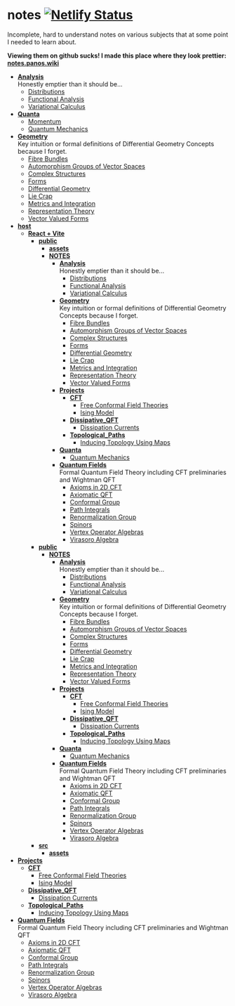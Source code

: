 # notes [![Netlify Status](https://api.netlify.com/api/v1/badges/24359523-fa1d-4e76-9011-e5741d566484/deploy-status)](https://app.netlify.com/sites/panotes/deploys)
Incomplete, hard to understand notes on various subjects that at some point I needed to learn about.

**Viewing them on github sucks! I made this place where they look prettier: [notes.panos.wiki](http://notes.panos.wiki)**


<!-- tree generated by markdown-notes-tree starts here -->

- [**Analysis**](Analysis)  
    Honestly emptier than it should be...
    - [Distributions](Analysis/Distributions.md)
    - [Functional Analysis](Analysis/Functional_Analysis.md)
    - [Variational Calculus](Analysis/Variational_Calculus.md)
- [**Quanta**](Classical_Physics)
    - [Momentum](Classical_Physics/Momentum.md)
    - [Quantum Mechanics](Classical_Physics/Quantum_Entry.md)
- [**Geometry**](Geometry)  
    Key intuition or formal definitions of Differential Geometry Concepts because I forget.
    - [Fibre Bundles](Geometry/Bundles.md)
    - [Automorphism Groups of Vector Spaces](Geometry/Common_Vector_Space_Groups.md)
    - [Complex Structures](Geometry/Complex_Structures.md)
    - [Forms](Geometry/Forms.md)
    - [Differential Geometry](Geometry/Geometry.md)
    - [Lie Crap](Geometry/Lie_Crap.md)
    - [Metrics and Integration](Geometry/Metrics.md)
    - [Representation Theory](Geometry/Representations.md)
    - [Vector Valued Forms](Geometry/Vector_Valued_Forms.md)
- [**host**](host)
    - [**React + Vite**](host/notebook)
        - [**public**](host/notebook/dist)
            - [**assets**](host/notebook/dist/assets)
            - [**NOTES**](host/notebook/dist/NOTES)
                - [**Analysis**](host/notebook/dist/NOTES/Analysis)  
                    Honestly emptier than it should be...
                    - [Distributions](host/notebook/dist/NOTES/Analysis/Distributions.md)
                    - [Functional Analysis](host/notebook/dist/NOTES/Analysis/Functional_Analysis.md)
                    - [Variational Calculus](host/notebook/dist/NOTES/Analysis/Variational_Calculus.md)
                - [**Geometry**](host/notebook/dist/NOTES/Geometry)  
                    Key intuition or formal definitions of Differential Geometry Concepts because I forget.
                    - [Fibre Bundles](host/notebook/dist/NOTES/Geometry/Bundles.md)
                    - [Automorphism Groups of Vector Spaces](host/notebook/dist/NOTES/Geometry/Common_Vector_Space_Groups.md)
                    - [Complex Structures](host/notebook/dist/NOTES/Geometry/Complex_Structures.md)
                    - [Forms](host/notebook/dist/NOTES/Geometry/Forms.md)
                    - [Differential Geometry](host/notebook/dist/NOTES/Geometry/Geometry.md)
                    - [Lie Crap](host/notebook/dist/NOTES/Geometry/Lie_Crap.md)
                    - [Metrics and Integration](host/notebook/dist/NOTES/Geometry/Metrics.md)
                    - [Representation Theory](host/notebook/dist/NOTES/Geometry/Representations.md)
                    - [Vector Valued Forms](host/notebook/dist/NOTES/Geometry/Vector_Valued_Forms.md)
                - [**Projects**](host/notebook/dist/NOTES/Projects)
                    - [**CFT**](host/notebook/dist/NOTES/Projects/CFT)
                        - [Free Conformal Field Theories](host/notebook/dist/NOTES/Projects/CFT/Free_Fields.md)
                        - [Ising Model](host/notebook/dist/NOTES/Projects/CFT/Ising_Model.md)
                    - [**Dissipative_QFT**](host/notebook/dist/NOTES/Projects/Dissipative_QFT)
                        - [Dissipation Currents](host/notebook/dist/NOTES/Projects/Dissipative_QFT/Dissipation_Currents.md)
                    - [**Topological_Paths**](host/notebook/dist/NOTES/Projects/Topological_Paths)
                        - [Inducing Topology Using Maps](host/notebook/dist/NOTES/Projects/Topological_Paths/Inducing_Topology.md)
                - [**Quanta**](host/notebook/dist/NOTES/Quanta)
                    - [Quantum Mechanics](host/notebook/dist/NOTES/Quanta/Start_Here.md)
                - [**Quantum Fields**](host/notebook/dist/NOTES/Quantum_Fields)  
                    Formal Quantum Field Theory including CFT preliminaries and Wightman QFT
                    - [Axioms in 2D CFT](host/notebook/dist/NOTES/Quantum_Fields/2D_CFT_Axioms.md)
                    - [Axiomatic QFT](host/notebook/dist/NOTES/Quantum_Fields/Axiomatic_QFT.md)
                    - [Conformal Group](host/notebook/dist/NOTES/Quantum_Fields/Conformal_Group.md)
                    - [Path Integrals](host/notebook/dist/NOTES/Quantum_Fields/Path_Integrals.md)
                    - [Renormalization Group](host/notebook/dist/NOTES/Quantum_Fields/Renormalization_Group.md)
                    - [Spinors](host/notebook/dist/NOTES/Quantum_Fields/Spinors.md)
                    - [Vertex Operator Algebras](host/notebook/dist/NOTES/Quantum_Fields/Vertex_Operator_Algebras.md)
                    - [Virasoro Algebra](host/notebook/dist/NOTES/Quantum_Fields/Virasoro_Algebra.md)
        - [**public**](host/notebook/public)
            - [**NOTES**](host/notebook/public/NOTES)
                - [**Analysis**](host/notebook/public/NOTES/Analysis)  
                    Honestly emptier than it should be...
                    - [Distributions](host/notebook/public/NOTES/Analysis/Distributions.md)
                    - [Functional Analysis](host/notebook/public/NOTES/Analysis/Functional_Analysis.md)
                    - [Variational Calculus](host/notebook/public/NOTES/Analysis/Variational_Calculus.md)
                - [**Geometry**](host/notebook/public/NOTES/Geometry)  
                    Key intuition or formal definitions of Differential Geometry Concepts because I forget.
                    - [Fibre Bundles](host/notebook/public/NOTES/Geometry/Bundles.md)
                    - [Automorphism Groups of Vector Spaces](host/notebook/public/NOTES/Geometry/Common_Vector_Space_Groups.md)
                    - [Complex Structures](host/notebook/public/NOTES/Geometry/Complex_Structures.md)
                    - [Forms](host/notebook/public/NOTES/Geometry/Forms.md)
                    - [Differential Geometry](host/notebook/public/NOTES/Geometry/Geometry.md)
                    - [Lie Crap](host/notebook/public/NOTES/Geometry/Lie_Crap.md)
                    - [Metrics and Integration](host/notebook/public/NOTES/Geometry/Metrics.md)
                    - [Representation Theory](host/notebook/public/NOTES/Geometry/Representations.md)
                    - [Vector Valued Forms](host/notebook/public/NOTES/Geometry/Vector_Valued_Forms.md)
                - [**Projects**](host/notebook/public/NOTES/Projects)
                    - [**CFT**](host/notebook/public/NOTES/Projects/CFT)
                        - [Free Conformal Field Theories](host/notebook/public/NOTES/Projects/CFT/Free_Fields.md)
                        - [Ising Model](host/notebook/public/NOTES/Projects/CFT/Ising_Model.md)
                    - [**Dissipative_QFT**](host/notebook/public/NOTES/Projects/Dissipative_QFT)
                        - [Dissipation Currents](host/notebook/public/NOTES/Projects/Dissipative_QFT/Dissipation_Currents.md)
                    - [**Topological_Paths**](host/notebook/public/NOTES/Projects/Topological_Paths)
                        - [Inducing Topology Using Maps](host/notebook/public/NOTES/Projects/Topological_Paths/Inducing_Topology.md)
                - [**Quanta**](host/notebook/public/NOTES/Quanta)
                    - [Quantum Mechanics](host/notebook/public/NOTES/Quanta/Start_Here.md)
                - [**Quantum Fields**](host/notebook/public/NOTES/Quantum_Fields)  
                    Formal Quantum Field Theory including CFT preliminaries and Wightman QFT
                    - [Axioms in 2D CFT](host/notebook/public/NOTES/Quantum_Fields/2D_CFT_Axioms.md)
                    - [Axiomatic QFT](host/notebook/public/NOTES/Quantum_Fields/Axiomatic_QFT.md)
                    - [Conformal Group](host/notebook/public/NOTES/Quantum_Fields/Conformal_Group.md)
                    - [Path Integrals](host/notebook/public/NOTES/Quantum_Fields/Path_Integrals.md)
                    - [Renormalization Group](host/notebook/public/NOTES/Quantum_Fields/Renormalization_Group.md)
                    - [Spinors](host/notebook/public/NOTES/Quantum_Fields/Spinors.md)
                    - [Vertex Operator Algebras](host/notebook/public/NOTES/Quantum_Fields/Vertex_Operator_Algebras.md)
                    - [Virasoro Algebra](host/notebook/public/NOTES/Quantum_Fields/Virasoro_Algebra.md)
        - [**src**](host/notebook/src)
            - [**assets**](host/notebook/src/assets)
- [**Projects**](Projects)
    - [**CFT**](Projects/CFT)
        - [Free Conformal Field Theories](Projects/CFT/Free_Fields.md)
        - [Ising Model](Projects/CFT/Ising_Model.md)
    - [**Dissipative_QFT**](Projects/Dissipative_QFT)
        - [Dissipation Currents](Projects/Dissipative_QFT/Dissipation_Currents.md)
    - [**Topological_Paths**](Projects/Topological_Paths)
        - [Inducing Topology Using Maps](Projects/Topological_Paths/Inducing_Topology.md)
- [**Quantum Fields**](Quantum_Fields)  
    Formal Quantum Field Theory including CFT preliminaries and Wightman QFT
    - [Axioms in 2D CFT](Quantum_Fields/2D_CFT_Axioms.md)
    - [Axiomatic QFT](Quantum_Fields/Axiomatic_QFT.md)
    - [Conformal Group](Quantum_Fields/Conformal_Group.md)
    - [Path Integrals](Quantum_Fields/Path_Integrals.md)
    - [Renormalization Group](Quantum_Fields/Renormalization_Group.md)
    - [Spinors](Quantum_Fields/Spinors.md)
    - [Vertex Operator Algebras](Quantum_Fields/Vertex_Operator_Algebras.md)
    - [Virasoro Algebra](Quantum_Fields/Virasoro_Algebra.md)

<!-- tree generated by markdown-notes-tree ends here -->
